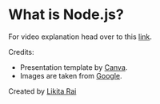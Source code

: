 # What is Node.js?

For video explanation head over to this [link](https://drive.google.com/file/d/1mmYWtJXvNBiwo-FAyzcAB87dcUsSfonr/view?usp=sharing). 

Credits:
- Presentation template by [Canva](https://www.canva.com/).
- Images are taken from [Google](https://www.google.co.in/).

Created by [Likita Rai](https://github.com/likitarai1)